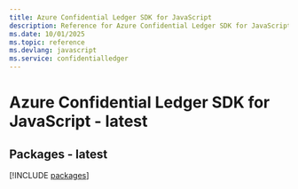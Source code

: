 ```yaml
---
title: Azure Confidential Ledger SDK for JavaScript
description: Reference for Azure Confidential Ledger SDK for JavaScript
ms.date: 10/01/2025
ms.topic: reference
ms.devlang: javascript
ms.service: confidentialledger
---
```

# Azure Confidential Ledger SDK for JavaScript - latest
## Packages - latest
[!INCLUDE [packages](confidential-ledger-index.md)]